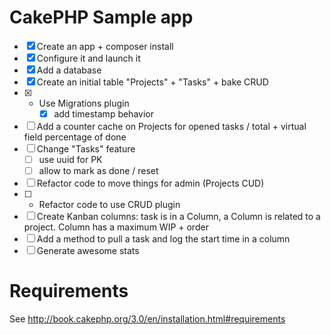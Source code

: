 # CakePHP Sample app

* [x] Create an app + composer install
* [x] Configure it and launch it
* [x] Add a database
* [x] Create an initial table "Projects" + "Tasks" + bake CRUD
* [x] + Use Migrations plugin
    * [x] add timestamp behavior
* [ ] Add a counter cache on Projects for opened tasks / total + virtual field percentage of done
* [ ] Change "Tasks" feature
    * [ ] use uuid for PK
    * [ ] allow to mark as done / reset
* [ ] Refactor code to move things for admin (Projects CUD)
* [ ] + Refactor code to use CRUD plugin
* [ ] Create Kanban columns: task is in a Column, a Column is related to a project. Column has a maximum WIP + order
* [ ] Add a method to pull a task and log the start time in a column
* [ ] Generate awesome stats

# Requirements

See http://book.cakephp.org/3.0/en/installation.html#requirements
